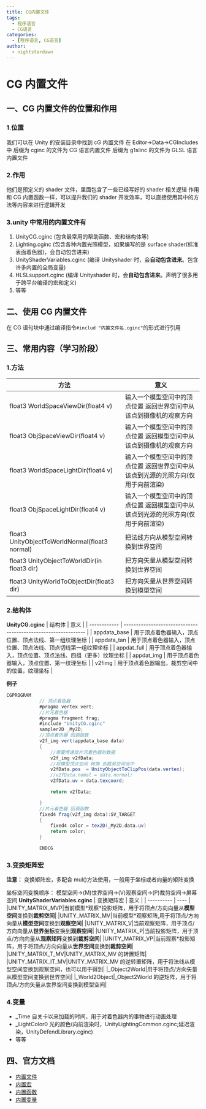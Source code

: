 ```yaml
---
title: CG内置文件
tags:
  - 程序语言
  - CG语言
categories:
  - [程序语言, CG语言]
author:
  - nightstardawn
---
```


# CG 内置文件

## 一、CG 内置文件的位置和作用

### 1.位置

我们可以在 Unity 的安装目录中找到 cG 内置文件
在 Editor->Data->CGIncludes 中
后缀为 cginc 的文件为 CG 语言内置文件
后缀为 g1slinc 的文件为 GLSL 语言内置文件

### 2.作用

他们是预定义的 shader 文件，里面包含了一些已经写好的 shader 相关逻辑
作用和 CG 内置函数一样，可以提升我们的 shader 开发效率，可以直接使用其中的方法等内容来进行逻辑开发

### 3.unity 中常用的内置文件有

1. UnityCG.cginc (包含最常用的帮助函数、宏和结构体等)
2. Lighting.cginc (包含各种内置光照模型，如果编写的是 surface shader(标准表面着色器)，会自动包含进来)
3. UnityShaderVariables.cginc (编译 Unityshader 时，会**自动包含进来**。包含许多内置的全局变量)
4. HLSLsupport.cginc (编译 Unityshader 时，会**自动包含进来**。声明了很多用于跨平台编译的宏和定义)
5. 等等

## 二、使用 CG 内置文件

在 CG 语句块中通过编译指令`#includ "内置文件名.cginc"`的形式进行引用

## 三、常用内容（学习阶段）

### 1.方法

| 方法                                           | 意义                                                                              |
| ---------------------------------------------- | --------------------------------------------------------------------------------- |
| float3 WorldSpaceViewDir(float4 v)             | 输入一个模型空间中的顶点位置 返回世界空间中从该点到摄像机的观察方向               |
| float3 ObjSpaceViewDir(float4 v)               | 输入一个模型空间中的顶点位置 返回模型空间中从该点到摄像机的观察方向               |
| float3 WorldSpaceLightDir(float4 v)            | 输入一个模型空间中的顶点位置 返回世界空间中从该点到光源的光照方向(仅用于向前渲染) |
| float3 ObjSpaceLightDir(float4 v)              | 输入一个模型空间中的顶点位置 返回模型空间中从该点到光源的光照方向(仅用于向前渲染) |
| float3 UnityObjectToWorldNormal(float3 normal) | 把法线方向从模型空间转换到世界空间                                                |
| float3 UnityObjectToWorldDir(in float3 dir)    | 把方向矢量从模型空间转换到世界空间                                                |
| float3 UnityWorldToObjectDir(float3 dir)       | 把方向矢量从世界空间转换到模型空间                                                |

### 2.结构体

**UnityCG.cginc**
| 结构体 | 意义 |
| ------------ | -------------------------------------------------------------- |
| appdata_base | 用于顶点着色器输入，顶点位置、顶点法线、第一组纹理坐标 |
| appdata_tan | 用于顶点着色器输入，顶点位置、顶点法线、顶点切线第一组纹理坐标 |
| appdat_full | 用于顶点着色器输入，顶点位置、顶点法线、四组（更多）纹理坐标 |
| appdat_img | 用于顶点着色器输入，顶点位置、第一纹理坐标 |
| v2fimg | 用于顶点着色器输出，裁剪空间中的位置，纹理坐标 |

**例子**

```cs
CGPROGRAM
            // 顶点着色器
            #pragma vertex vert;
            //片元着色器
            #pragma fragment frag;
            #include "UnityCG.cginc"
            sampler2D _My2D;
            //顶点着色器 回调函数
            v2f_img vert(appdata_base data)
            {
                //需要传递给片元着色器的数据
                v2f_img v2fData;
                //将模型顶点空间 转换 到裁剪空间当中
                v2fData.pos  = UnityObjectToClipPos(data.vertex);
                //v2fData.nomal = data.normal;
                v2fData.uv = data.texcoord;

                return v2fData;

            }
            //片元着色器 回调函数
            fixed4 frag(v2f_img data):SV_TARGET
            {
                fixed4 color = tex2D(_My2D,data.uv)
                return color;
            }

            ENDCG
```

### 3.变换矩阵宏

**注意：** 变换矩阵宏，多配合 mul()方法使用，一般用于坐标或者向量的矩阵变换

坐标空间变换顺序：
模型空间->(M)世界空间->(V)观察空间->(P)裁剪空间->屏幕空间
**UnityShaderVariables.cginc**
| 变换矩阵宏 | 意义 |
| ---------- | ---- |
|UNITY_MATRIX_MVP|当前模型\*观察\*投影矩阵，用于将顶点/方向向量从**模型空间**变换到**裁剪空间**|
|UNITY_MATRIX_MV|当前模型\*观察矩阵,用于将顶点/方向向量从**模型空间**变换到**观察空间**|
|UNITY_MATRIX_V|当前观察矩阵，用于顶点/方向向量从**世界坐标**变换到**观察空间**|
|UNITY_MATRIX_P|当前投影矩阵，用于顶点/方向向量从**观察矩阵**变换到**裁剪空间**|
|UNITY_MATRIX_VP|当前观察\*投影矩阵，用于将顶点/方向向量从**世界空间**变换到**裁剪空间**|
|UNITY_MATRIX_T_MV|UNITY_MATRIX_MV 的转置矩阵|
|UNITY_MATRIX_IT_MV|UNITY_MATRIX_MV 的逆转置矩阵，用于将法线从模型空间变换到观察空间，也可以用于得到|
|\_Object2World|用于将顶点/方向矢量从模型空间变换到世界空间|
|\_World2Object|\_Object2World 的逆矩阵，用于将顶点/方向矢量从世界空间变换到模型空间|

### 4.变量

- \_Time 自关卡以来加载的时间，用于对着色器内的事物进行动画处理
- \_LightColor0 光的颜色(向前渲染时，UnityLightingCommon.cginc;延迟渲染，UnityDefendLibrary.cginc)
- 等等

## 四、官方文档

- [内置文件](https://docs.unity3d.com/Manual/SL-BuiltinIncludes.html)
- [内置宏](https://docs.unity3d.com/Manual/SL-BuiltinMacros.html)
- [内置函数](https://docs.unity3d.com/Manual/SL-BuiltinFunctions.html)
- [内置变量](https://docs.unity3d.com/Manual/SL-UnityShaderVariables.html)
